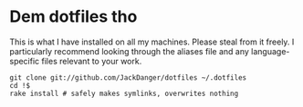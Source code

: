 # Dem dotfiles tho

This is what I have installed on all my machines. Please steal from it freely. I particularly recommend looking through the aliases file and any language-specific files relevant to your work.

```
git clone git://github.com/JackDanger/dotfiles ~/.dotfiles
cd !$
rake install # safely makes symlinks, overwrites nothing
```



